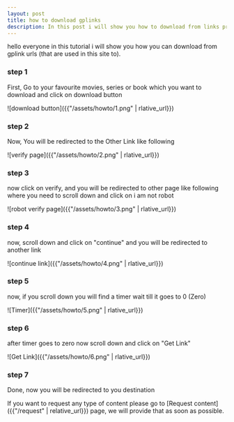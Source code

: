 ```yaml
---
layout: post
title: how to download gplinks
description: In this post i will show you how to download from links provided in this site. 
---
```


hello everyone in this tutorial i will show you how you can download from gplink urls (that are used in this site to).

### step 1

First, Go to your favourite movies, series or book which you want to download and click on download button

![download button]({{"/assets/howto/1.png" | rlative_url}})

### step 2

Now, You will be redirected to the Other Link like following

![verify page]({{"/assets/howto/2.png" | rlative_url}})

### step 3

now click on verify, and you will be redirected to other page like following where you need to scroll down and click on i am not robot

![robot verify page]({{"/assets/howto/3.png" | rlative_url}})

### step 4

now, scroll down and click on "continue" and you will be redirected to another link

![continue link]({{"/assets/howto/4.png" | rlative_url}})

### step 5

now, if you scroll down you will find a timer wait till it goes to 0 (Zero)

![Timer]({{"/assets/howto/5.png" | rlative_url}})

### step 6

after timer goes to zero now scroll down and click on "Get Link"

![Get Link]({{"/assets/howto/6.png" | rlative_url}})

### step 7

Done, now you will be redirected to you destination


If you want to request any type of content please go to [Request content]({{"/request" | relative_url}}) page, we will provide that as soon as possible.
